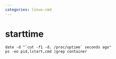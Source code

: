 ```yaml
---
categories: linux-cmd
---
```


# starttime

```
date -d "`cut -f1 -d. /proc/uptime` seconds ago"
ps -eo pid,lstart,cmd |grep container
```
